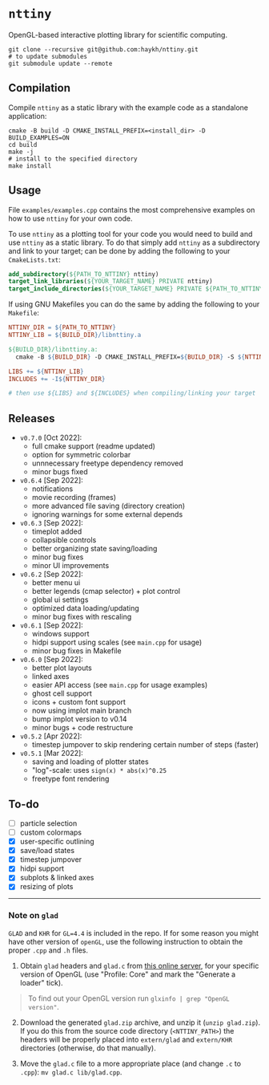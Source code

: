 # `nttiny`

OpenGL-based interactive plotting library for scientific computing.

```shell
git clone --recursive git@github.com:haykh/nttiny.git
# to update submodules
git submodule update --remote
```

## Compilation

Compile `nttiny` as a static library with the example code as a standalone application:

```shell
cmake -B build -D CMAKE_INSTALL_PREFIX=<install_dir> -D BUILD_EXAMPLES=ON
cd build
make -j
# install to the specified directory
make install
```

## Usage

File `examples/examples.cpp` contains the most comprehensive examples on how to use `nttiny` for your own code.

To use `nttiny` as a plotting tool for your code you would need to build and use `nttiny` as a static library. To do that simply add `nttiny` as a subdirectory and link to your target; can be done by adding the following to your `CmakeLists.txt`: 

```cmake
add_subdirectory(${PATH_TO_NTTINY} nttiny)
target_link_libraries(${YOUR_TARGET_NAME} PRIVATE nttiny)
target_include_directories(${YOUR_TARGET_NAME} PRIVATE ${PATH_TO_NTTINY}/)
```

If using GNU Makefiles you can do the same by adding the following to your `Makefile`:

```makefile
NTTINY_DIR = ${PATH_TO_NTTINY}
NTTINY_LIB = ${BUILD_DIR}/libnttiny.a

${BUILD_DIR}/libnttiny.a:
  cmake -B ${BUILD_DIR} -D CMAKE_INSTALL_PREFIX=${BUILD_DIR} -S ${NTTINY_DIR} -D BUILD_EXAMPLES=OFF && cd ${BUILD_DIR} && make -j && make install

LIBS += ${NTTINY_LIB}
INCLUDES += -I${NTTINY_DIR}

# then use ${LIBS} and ${INCLUDES} when compiling/linking your target
```

## Releases
* `v0.7.0` [Oct 2022]:
  - full cmake support (readme updated)
  - option for symmetric colorbar
  - unnnecessary freetype dependency removed
  - minor bugs fixed
* `v0.6.4` [Sep 2022]:
  - notifications
  - movie recording (frames)
  - more advanced file saving (directory creation)
  - ignoring warnings for some external depends
* `v0.6.3` [Sep 2022]:
  - timeplot added
  - collapsible controls
  - better organizing state saving/loading
  - minor bug fixes
  - minor UI improvements
* `v0.6.2` [Sep 2022]:
  - better menu ui
  - better legends (cmap selector) + plot control
  - global ui settings
  - optimized data loading/updating
  - minor bug fixes with rescaling
* `v0.6.1` [Sep 2022]:
  - windows support
  - hidpi support using scales (see `main.cpp` for usage)
  - minor bug fixes in Makefile
* `v0.6.0` [Sep 2022]:
  - better plot layouts
  - linked axes
  - easier API access (see `main.cpp` for usage examples)
  - ghost cell support
  - icons + custom font support
  - now using implot main branch
  - bump implot version to v0.14
  - minor bugs + code restructure
* `v0.5.2` [Apr 2022]:
  - timestep jumpover to skip rendering certain number of steps (faster)
* `v0.5.1` [Mar 2022]:
  - saving and loading of plotter states
  - "log"-scale: uses `sign(x) * abs(x)^0.25`
  - freetype font rendering

## To-do

- [ ] particle selection
- [ ] custom colormaps
- [x] user-specific outlining
- [x] save/load states
- [x] timestep jumpover
- [x] hidpi support
- [x] subplots & linked axes
- [x] resizing of plots

---

### Note on `glad`

`GLAD` and `KHR` for `GL=4.4` is included in the repo. If for some reason you might have other version of `openGL`, use the following instruction to obtain the proper `.cpp` and `.h` files.

1. Obtain `glad` headers and `glad.c` from [this online server](https://glad.dav1d.de/), for your specific version of OpenGL (use "Profile: Core" and mark the "Generate a loader" tick).

> To find out your OpenGL version run `glxinfo | grep "OpenGL version"`.

2. Download the generated `glad.zip` archive, and unzip it (`unzip glad.zip`). If you do this from the source code directory (`<NTTINY_PATH>`) the headers will be properly placed into `extern/glad` and `extern/KHR` directories (otherwise, do that manually).

3. Move the `glad.c` file to a more appropriate place (and change `.c` to `.cpp`): `mv glad.c lib/glad.cpp`.